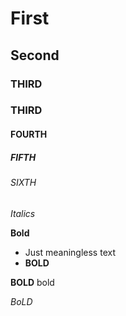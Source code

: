 # First

## Second

### THIRD

### THIRD

#### FOURTH

##### FIFTH

###### SIXTH

*Italics*

**Bold**

- Just meaningless text
- **BOLD**

**BOLD** bold

*BoLD*